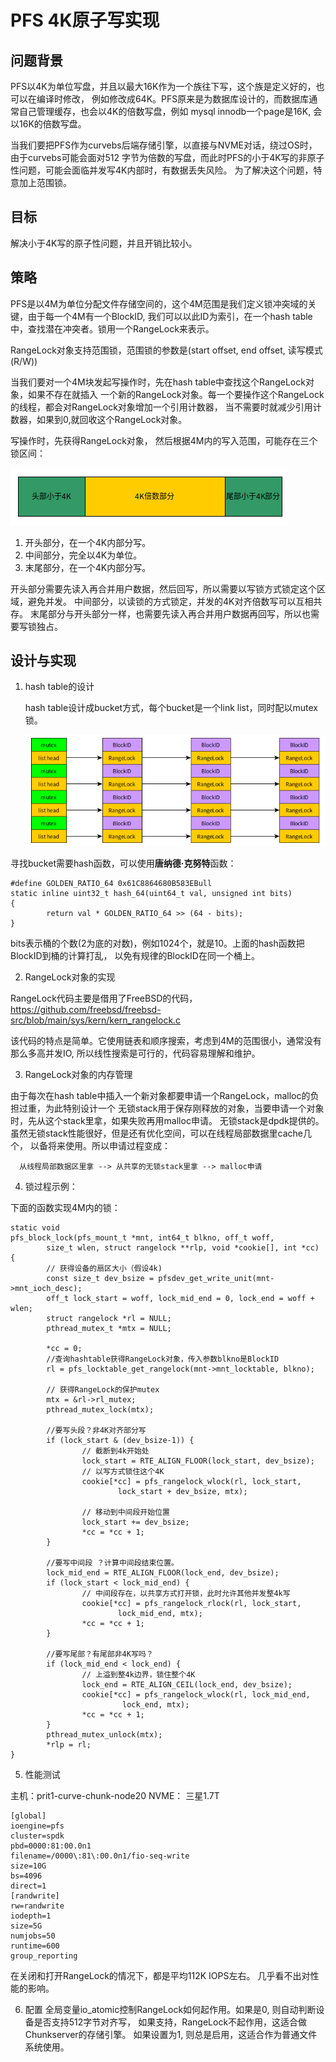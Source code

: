 PFS 4K原子写实现
===============

问题背景
-------

PFS以4K为单位写盘，并且以最大16K作为一个族往下写，这个族是定义好的，也可以在编译时修改，
例如修改成64K。PFS原来是为数据库设计的，而数据库通常自己管理缓存，也会以4K的倍数写盘，例如
mysql innodb一个page是16K, 会以16K的倍数写盘。

当我们要把PFS作为curvebs后端存储引擎，以直接与NVME对话，绕过OS时，由于curvebs可能会面对512
字节为倍数的写盘，而此时PFS的小于4K写的非原子性问题，可能会面临并发写4K内部时，有数据丢失风险。
为了解决这个问题，特意加上范围锁。

目标
---

解决小于4K写的原子性问题，并且开销比较小。

策略
---

PFS是以4M为单位分配文件存储空间的，这个4M范围是我们定义锁冲突域的关键，由于每一个4M有一个BlockID,
我们可以以此ID为索引，在一个hash table中，查找潜在冲突者。锁用一个RangeLock来表示。

RangeLock对象支持范围锁，范围锁的参数是(start offset, end offset, 读写模式(R/W))

当我们要对一个4M块发起写操作时，先在hash table中查找这个RangeLock对象，如果不存在就插入
一个新的RangeLock对象。每一个要操作这个RangeLock的线程，都会对RangeLock对象增加一个引用计数器，
当不需要时就减少引用计数器，如果到0,就回收这个RangeLock对象。

写操作时，先获得RangeLock对象，
然后根据4M内的写入范围，可能存在三个锁区间：

![Image](pic/range.png "range")

1. 开头部分，在一个4K内部分写。
2. 中间部分，完全以4K为单位。
3. 末尾部分，在一个4K内部分写。

开头部分需要先读入再合并用户数据，然后回写，所以需要以写锁方式锁定这个区域，避免并发。
中间部分，以读锁的方式锁定，并发的4K对齐倍数写可以互相共存。
末尾部分与开头部分一样，也需要先读入再合并用户数据再回写，所以也需要写锁独占。

设计与实现
--------

1. hash table的设计

   hash table设计成bucket方式，每个bucket是一个link list，同时配以mutex锁。

   ![Image](pic/rangelock_hashtable.png "range_hashtable")

寻找bucket需要hash函数，可以使用<b>唐纳德·克努特</b>函数：
```
#define GOLDEN_RATIO_64 0x61C8864680B583EBull
static inline uint32_t hash_64(uint64_t val, unsigned int bits)                 
{                                                                               
        return val * GOLDEN_RATIO_64 >> (64 - bits);                            
}
```
bits表示桶的个数(2为底的对数)，例如1024个，就是10。上面的hash函数把BlockID到桶的计算打乱，
以免有规律的BlockID在同一个桶上。

2. RangeLock对象的实现

RangeLock代码主要是借用了FreeBSD的代码，<a href="https://github.com/freebsd/freebsd-src/blob/main/sys/kern/kern_rangelock.c"> https://github.com/freebsd/freebsd-src/blob/main/sys/kern/kern_rangelock.c </a>

该代码的特点是简单。它使用链表和顺序搜索，考虑到4M的范围很小，通常没有那么多高并发IO, 所以线性搜索是可行的，代码容易理解和维护。

3. RangeLock对象的内存管理

由于每次在hash table中插入一个新对象都要申请一个RangeLock，malloc的负担过重，为此特别设计一个
无锁stack用于保存刚释放的对象，当要申请一个对象时，先从这个stack里拿，如果失败再用malloc申请。
无锁stack是dpdk提供的。虽然无锁stack性能很好，但是还有优化空间，可以在线程局部数据里cache几个，
以备将来使用。所以申请过程变成：

```
  从线程局部数据区里拿 --> 从共享的无锁stack里拿 --> malloc申请
```

4. 锁过程示例：

下面的函数实现4M内的锁：
```
static void                                                                     
pfs_block_lock(pfs_mount_t *mnt, int64_t blkno, off_t woff,                     
        size_t wlen, struct rangelock **rlp, void *cookie[], int *cc)           
{              
        // 获得设备的扇区大小（假设4k)
        const size_t dev_bsize = pfsdev_get_write_unit(mnt->mnt_ioch_desc);
        off_t lock_start = woff, lock_mid_end = 0, lock_end = woff + wlen;      
        struct rangelock *rl = NULL;                                            
        pthread_mutex_t *mtx = NULL;                                            

        *cc = 0;
        //查询hashtable获得RangeLock对象，传入参数blkno是BlockID
        rl = pfs_locktable_get_rangelock(mnt->mnt_locktable, blkno);

        // 获得RangeLock的保护mutex
        mtx = &rl->rl_mutex;                                                    
        pthread_mutex_lock(mtx);

        //要写头段？非4K对齐部分写
        if (lock_start & (dev_bsize-1)) {
                // 截断到4k开始处
                lock_start = RTE_ALIGN_FLOOR(lock_start, dev_bsize);
                // 以写方式锁住这个4K
                cookie[*cc] = pfs_rangelock_wlock(rl, lock_start,               
                        lock_start + dev_bsize, mtx);

                // 移动到中间段开始位置
                lock_start += dev_bsize;                                        
                *cc = *cc + 1;
        }                                                                       

        //要写中间段 ？计算中间段结束位置。
        lock_mid_end = RTE_ALIGN_FLOOR(lock_end, dev_bsize);                    
        if (lock_start < lock_mid_end) {
                // 中间段存在，以共享方式打开锁，此时允许其他并发整4k写
                cookie[*cc] = pfs_rangelock_rlock(rl, lock_start,               
                        lock_mid_end, mtx);                                     
                *cc = *cc + 1;                                                  
        }                                                                       

        //要写尾部？有尾部非4K写吗？
        if (lock_mid_end < lock_end) {                         
                // 上溢到整4k边界，锁住整个4K
                lock_end = RTE_ALIGN_CEIL(lock_end, dev_bsize);
                cookie[*cc] = pfs_rangelock_wlock(rl, lock_mid_end,             
                         lock_end, mtx);                                        
                *cc = *cc + 1;                                                  
        }                                                                       
        pthread_mutex_unlock(mtx);                                              
        *rlp = rl;                                                              
}                                                                               

```

5. 性能测试

主机：prit1-curve-chunk-node20
NVME： 三星1.7T
```
[global]
ioengine=pfs
cluster=spdk
pbd=0000:81:00.0n1
filename=/0000\:81\:00.0n1/fio-seq-write
size=10G
bs=4096
direct=1
[randwrite]                                                                     
rw=randwrite                                                                    
iodepth=1                                                                       
size=5G                                                                         
numjobs=50                                                                      
runtime=600                                                                     
group_reporting
```

在关闭和打开RangeLock的情况下，都是平均112K IOPS左右。 几乎看不出对性能的影响。

6. 配置
全局变量io_atomic控制RangeLock如何起作用。如果是0, 则自动判断设备是否支持512字节对齐写，
如果支持，RangeLock不起作用，这适合做Chunkserver的存储引擎。
如果设置为1, 则总是启用，这适合作为普通文件系统使用。

